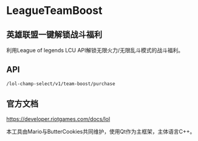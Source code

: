 # LeagueTeamBoost

## 英雄联盟一键解锁战斗福利
利用League of legends LCU API解锁无限火力/无限乱斗模式的战斗福利。

## API
`/lol-champ-select/v1/team-boost/purchase`

## 官方文档
https://developer.riotgames.com/docs/lol

本工具由Mario与ButterCookies共同维护，使用Qt作为主框架，主体语言C++。
